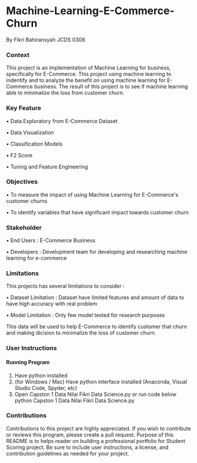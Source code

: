 # Machine-Learning-E-Commerce-Churn

By Fikri Bahiransyah JCDS 0308

### Context

This project is an implementation of Machine Learning for business, specifically for E-Commerce. This project using machine learning to indentify and to analyze the benefit on using machine learning for E-Commerce business.
The result of this project is to see if machine learning able to minimalize the loss from customer churn.

### Key Feature

• Data Exploratory from E-Commerce Dataset

•	Data Visualization

•	Classification Models

•	F2 Score

•	Tuning and Feature Engineering


### Objectives

•	To measure the impact of using Machine Learning for E-Commerce's customer churns

•	To identify variables that have significant impact towards customer churn


### Stakeholder

•	End Users : E-Commerce Business

•	Developers : Development team for developing and researching machine learning for e-commerce


### Limitations
This projects has several limitations to consider :

•	Dataset Limitation : Dataset have limited features and amount of data to have high accuracy with real problem

•	Model Limitation : Only few model tested for research purposes

This data will be used to help E-Commerce to identify customer that churn and making dicision to minimalize the loss of customer churn. 
 
### User Instructions
#### Running Program
1.	Have python installed
2.	(for Windows / Mac) Have python interface installed (Anaconda, Visual Studio Code, Spyder, etc)
3.	Open Capston 1 Data Nilai Fikri Data Science.py or run code below
   python Capston 1 Data Nilai Fikri Data Science.py

### Contributions

Contributions to this project are highly appreciated. If you wish to contribute or reviews this program, please create a pull request.
Purpose of this README is to helps reader on building a professional portfolio for Student Scoring project. Be sure to include user instructions, a license, and contribution guidelines as needed for your project.
